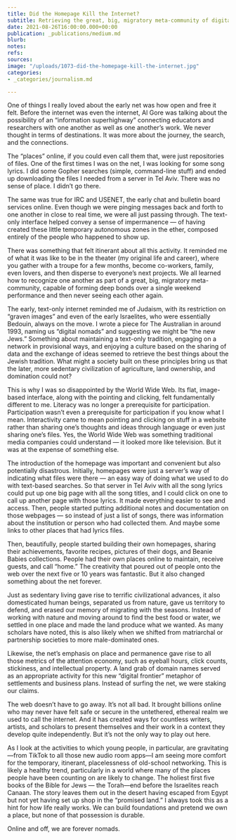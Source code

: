 ```yaml
---
title: Did the Homepage Kill the Internet?
subtitle: Retrieving the great, big, migratory meta-community of digital nomads
date: 2021-08-26T16:00:00.000+00:00
publication: _publications/medium.md
blurb: 
notes: 
refs: 
sources: 
image: "/uploads/1073-did-the-homepage-kill-the-internet.jpg"
categories:
- _categories/journalism.md

---
```

One of things I really loved about the early net was how open and free it felt. Before the internet was even the internet, Al Gore was talking about the possibility of an “information superhighway” connecting educators and researchers with one another as well as one another’s work. We never thought in terms of destinations. It was more about the journey, the search, and the connections.

The “places” online, if you could even call them that, were just repositories of files. One of the first times I was on the net, I was looking for some song lyrics. I did some Gopher searches (simple, command-line stuff) and ended up downloading the files I needed from a server in Tel Aviv. There was no sense of place. I didn’t go there.

The same was true for IRC and USENET, the early chat and bulletin board services online. Even though we were pinging messages back and forth to one another in close to real time, we were all just passing through. The text-only interface helped convey a sense of impermanence — of having created these little temporary autonomous zones in the ether, composed entirely of the people who happened to show up.

There was something that felt itinerant about all this activity. It reminded me of what it was like to be in the theater (my original life and career), where you gather with a troupe for a few months, become co-workers, family, even lovers, and then disperse to everyone’s next projects. We all learned how to recognize one another as part of a great, big, migratory meta-community, capable of forming deep bonds over a single weekend performance and then never seeing each other again.

The early, text-only internet reminded me of Judaism, with its restriction on “graven images” and even of the early Israelites, who were essentially Bedouin, always on the move. I wrote a piece for The Australian in around 1993, naming us “digital nomads” and suggesting we might be “the new Jews.” Something about maintaining a text-only tradition, engaging on a network in provisional ways, and enjoying a culture based on the sharing of data and the exchange of ideas seemed to retrieve the best things about the Jewish tradition. What might a society built on these principles bring us that the later, more sedentary civilization of agriculture, land ownership, and domination could not?

This is why I was so disappointed by the World Wide Web. Its flat, image-based interface, along with the pointing and clicking, felt fundamentally different to me. Literacy was no longer a prerequisite for participation. Participation wasn’t even a prerequisite for participation if you know what I mean. Interactivity came to mean pointing and clicking on stuff in a website rather than sharing one’s thoughts and ideas through language or even just sharing one’s files. Yes, the World Wide Web was something traditional media companies could understand — it looked more like television. But it was at the expense of something else.

The introduction of the homepage was important and convenient but also potentially disastrous. Initially, homepages were just a server’s way of indicating what files were there — an easy way of doing what we used to do with text-based searches. So that server in Tel Aviv with all the song lyrics could put up one big page with all the song titles, and I could click on one to call up another page with those lyrics. It made everything easier to see and access. Then, people started putting additional notes and documentation on those webpages — so instead of just a list of songs, there was information about the institution or person who had collected them. And maybe some links to other places that had lyrics files.

Then, beautifully, people started building their own homepages, sharing their achievements, favorite recipes, pictures of their dogs, and Beanie Babies collections. People had their own places online to maintain, receive guests, and call “home.” The creativity that poured out of people onto the web over the next five or 10 years was fantastic. But it also changed something about the net forever.

Just as sedentary living gave rise to terrific civilizational advances, it also domesticated human beings, separated us from nature, gave us territory to defend, and erased our memory of migrating with the seasons. Instead of working with nature and moving around to find the best food or water, we settled in one place and made the land produce what we wanted. As many scholars have noted, this is also likely when we shifted from matriarchal or partnership societies to more male-dominated ones.

Likewise, the net’s emphasis on place and permanence gave rise to all those metrics of the attention economy, such as eyeball hours, click counts, stickiness, and intellectual property. A land grab of domain names served as an appropriate activity for this new “digital frontier” metaphor of settlements and business plans. Instead of surfing the net, we were staking our claims.

The web doesn’t have to go away. It’s not all bad. It brought billions online who may never have felt safe or secure in the untethered, ethereal realm we used to call the internet. And it has created ways for countless writers, artists, and scholars to present themselves and their work in a context they develop quite independently. But it’s not the only way to play out here.

As I look at the activities to which young people, in particular, are gravitating—from TikTok to all those new audio room apps—I am seeing more comfort for the temporary, itinerant, placelessness of old-school networking. This is likely a healthy trend, particularly in a world where many of the places people have been counting on are likely to change.
The holiest first five books of the Bible for Jews — the Torah—end before the Israelites reach Canaan. The story leaves them out in the desert having escaped from Egypt but not yet having set up shop in the “promised land.” I always took this as a hint for how life really works. We can build foundations and pretend we own a place, but none of that possession is durable.

Online and off, we are forever nomads.